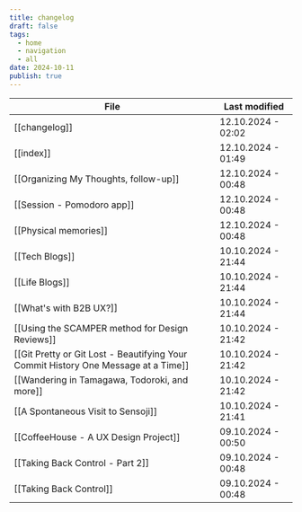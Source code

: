 ```yaml
---
title: changelog
draft: false
tags:
  - home
  - navigation
  - all
date: 2024-10-11
publish: true
---
```


<!-- QueryToSerialize: table dateformat(file.mtime, "dd.MM.yyyy - HH:mm") AS "Last modified" where  publish = true sort file.mtime desc limit 15 -->
<!-- SerializedQuery: table dateformat(file.mtime, "dd.MM.yyyy - HH:mm") AS "Last modified" where  publish = true sort file.mtime desc limit 15 -->

| File                                                                                                                                                                            | Last modified      |
| ------------------------------------------------------------------------------------------------------------------------------------------------------------------------------- | ------------------ |
| [[changelog]]                                                                                                                                          | 12.10.2024 - 02:02 |
| [[index]]                                                                                                                                                             | 12.10.2024 - 01:49 |
| [[Organizing My Thoughts, follow-up]]                                                                                               | 12.10.2024 - 00:48 |
| [[Session - Pomodoro app]]                                                                                                                     | 12.10.2024 - 00:48 |
| [[Physical memories]]                                                                                                                               | 12.10.2024 - 00:48 |
| [[Tech Blogs]]                                                                                                                                              | 10.10.2024 - 21:44 |
| [[Life Blogs]]                                                                                                                                              | 10.10.2024 - 21:44 |
| [[What's with B2B UX?]]                                                                                                                       | 10.10.2024 - 21:44 |
| [[Using the SCAMPER method for Design Reviews]]                                                                       | 10.10.2024 - 21:42 |
| [[Git Pretty or Git Lost - Beautifying Your Commit History One Message at a Time]] | 10.10.2024 - 21:42 |
| [[Wandering in Tamagawa, Todoroki, and more]]                                                                           | 10.10.2024 - 21:42 |
| [[A Spontaneous Visit to Sensoji]]                                                                                                 | 10.10.2024 - 21:41 |
| [[CoffeeHouse - A UX Design Project]]                                                                               | 09.10.2024 - 00:50 |
| [[Taking Back Control - Part 2]]                                                                                                     | 09.10.2024 - 00:48 |
| [[Taking Back Control]]                                                                                                                       | 09.10.2024 - 00:48 |
<!-- SerializedQuery END -->
